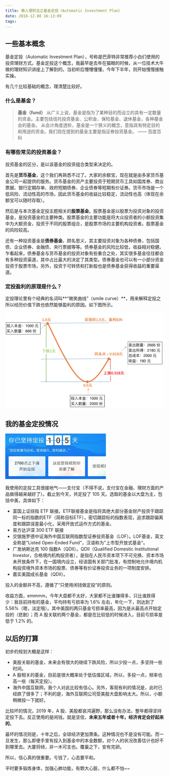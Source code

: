 ```yaml
---
title: 懒人理财法之基金定投（Automatic Investment Plan）
date: 2018-12-08 16:13:09
tags:
---
```


## 一些基本概念

基金定投（Automatic Investment Plan），号称是巴菲特非常推荐小白们使用的投资理财方式。基金定投这个概念，我最早是去年在猫眼的时候，从一位技术大牛做的理财知识讲座上了解到的。当初听后懵懵懂懂，今年下半年，则开始慢慢接触实操。

有几个比较基础的概念，理清楚比较好。

### 什么是**基金**？

> **基金（fund）**
> 从广义上说，基金是指为了某种目的而设立的具有一定数量的资金。主要包括信托投资基金、公积金、保险基金、退休基金，各种基金会的基金。
> 从会计角度透析，基金是一个狭义的概念，意指具有特定目的和用途的资金。我们现在提到的基金主要是指证券投资基金。
> —— 百度百科

<!-- more -->

### 有哪些常见的投资基金？

投资基金的区分，是以该基金的投资组合类型来决定的。

首先是**货币基金**，这个我们再熟悉不过了。大家的余额宝，现在就是由多家货币基金公司一起提供的服务。货币基金的资产主要投资于短期货币工具如国库券、商业票据、银行定期存单、政府短期债券、企业债券等短期有价证券。货币市场是一个低风险、流动性高的市场，因此货币基金的收益比较稳定，流动性也高（体现在余额宝可以随时存取）。

然后是与本次基金定投主题相关的**股票基金**。股票基金是以股票为投资对象的投资基金，是投资基金的主要种类。股票基金的主要功能是将大众投资者的小额投资集中为大额资金，投资于不同的股票组合，是股票市场的主要机构投资者。股票基金的风险较高。

还有一种投资基金是**债券基金**，顾名思义，其主要投资对象为各种债券，包括国债、企业债券、金融债、央行票据等等。债券基金的风险比较低，收益相对稳健。乍看起来，债券基金与货币基金的投资对象有些重合之处，其实很多基金往往都会有多种投资渠道，其中占比最大的决定了其类型。债券基金也可以有一小部分资金投资于股票市场，另外，投资于可转债和打新股也是债券基金获得收益的重要渠道。

### 定投盈利的原理是什么？

定投理论里有个经典的名词叫**“微笑曲线”（smile curve）**，用来解释定投之所以经历价值下跌也依然能够盈利的原因。如下图所示。 

<img src="/images/2018/12/aip-smile-curve-2.jpg">

## 我的基金定投情况

<img src="/images/2018/12/my-aip-days.jpeg" style="width: 320px;">

我使用的定投工具很接地气——支付宝（不得不说，支付宝在金融、理财方面的产品做得越来越好了）。截止到今天，共定投了 105 天。选取的基金以大盘为主，包括中美，具体如下：

+ 富国上证综指 ETF 联接。ETF联接基金是指将其绝大部分基金财产投资于跟踪同一标的指数的ETF（简称目标ETF），密切跟踪标的指数表现，追求跟踪偏离度和跟踪误差最小化，采用开放式运作方式的基金。
+ 易方达沪深 300 ETF 联接
+ 交银施罗德中证海外中国互联网指数型证券投资基金（LOF）。LOF基金，英文全称是"Listed Open-Ended Fund"，汉语称为"上市型开放式基金"。
+ 广发纳斯达克 100 指数A（QDII）。QDII（Qualified Domestic Institutional Investor，合格境内机构投资者），是指在人民币资本项下不可兑换、资本市场未开放条件下，在一国境内设立，经该国有关部门批准，有控制地允许境内机构投资境外资本市场的股票、债券等有价证券投资业务的一项制度安排。
+ 嘉实美国成长基金（QDII）。

投入的金额并不高，遵循了“只使用闲钱做定投”的原则。

收益方面，emmmm，今年大盘都不太好，大家都不比谁赚得多，只比谁跌得少：我目前持有的基金，平均持有亏损率为 1.6% 左右，年化一下，则达到了 5.56%（嗯，淡定哦）。其中美国的两只基金亏损率最高，因为是从最高点开始定投的（悲剧）；而 A 股关联的两个基金，都是在比较低的时候进入，目前亏损率是低于 1.2% 的。

## 以后的打算

初步的规划大概是这样：

+ 美股关联的基金，未来会有很大的继续下跌风险，所以少投一点，多坚持一些时间。
+ A 股相关的基金，目前是很大概率处于低估值区域，所以，多投一点，频率也高一些（每天定投）。
+ 海外中国互联网，我个人对此比较有信心。另外，客观有利的情况是，此时已经跌了很多了；不利的是，海外互联网公司受美股大盘影响太大。所以，小额稍微投一下就好。

比较坏的情况，2019 年，A 股、美股都哀鸿遍野，那么没有办法，整年都得坚持定投下去。反正使用的是闲钱。就是坚信，**未来五年或者十年，经济肯定会好起来的**。

最坏的情况则是，十年之后，全球经济更加萧条。这种情况也不是没有可能。而一旦发生，那么即便手里有投入到基金中的本金数额，对个人的状况改善估计也好不到哪里去。大厦将倾，非一木可支也。覆巢之下，安有完卵。

所以，信心真的很重要。亏钱了，心态要平和。

平时要多锻炼身体，加强心肺功能，有颗大心脏，什么都不怕~~
